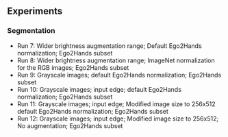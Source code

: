 ## Experiments

### Segmentation

- Run 7: Wider brightness augmentation range; Default Ego2Hands normalization; Ego2Hands subset
- Run 8: Wider brightness augmentation range; ImageNet normalization for the RGB images; Ego2Hands subset
- Run 9: Grayscale images; default Ego2Hands normalization; Ego2Hands subset
- Run 10: Grayscale images; input edge; default Ego2Hands normalization; Ego2Hands subset
- Run 11: Grayscale images; input edge; Modified image size to 256x512 default Ego2Hands normalization; Ego2Hands subset
- Run 12: Grayscale images; input edge; Modified image size to 256x512; No augmentation; Ego2Hands subset